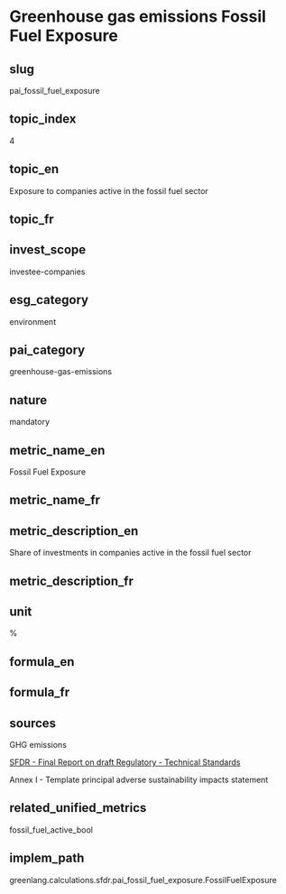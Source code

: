 # Greenhouse gas emissions Fossil Fuel Exposure


## slug

pai_fossil_fuel_exposure

## topic_index

4

## topic_en

Exposure to companies active in the fossil fuel sector

## topic_fr



## invest_scope

investee-companies

## esg_category

environment

## pai_category

greenhouse-gas-emissions

## nature

mandatory

## metric_name_en

Fossil Fuel Exposure

## metric_name_fr



## metric_description_en

Share of investments in companies active in the fossil fuel sector

## metric_description_fr



## unit

%

## formula_en



## formula_fr



## sources


GHG emissions  

[SFDR - Final Report on draft Regulatory - Technical Standards](https://www.eiopa.europa.eu/sites/default/files/publications/reports/jc-2021-03-joint-esas-final-report-on-rts-under-sfdr.pdf)  

Annex I - Template principal adverse sustainability impacts statement
 

## related_unified_metrics

fossil_fuel_active_bool

## implem_path

greenlang.calculations.sfdr.pai_fossil_fuel_exposure.FossilFuelExposure
            